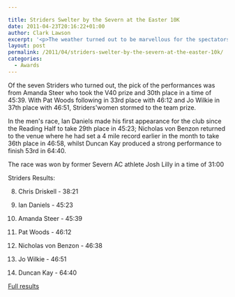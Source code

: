 ```yaml
---

title: Striders Swelter by the Severn at the Easter 10K
date: 2011-04-23T20:16:22+01:00
author: Clark Lawson
excerpt: '<p>The weather turned out to be marvellous for the spectators, ideal for a cold beer and super for a day out with the family; for the runners it was a nightmare!</p><p>With the mercury showing a shade temperature of 25 degrees and with the tarmac on the recently resurfaced road rapidly melting in the sun, almost everyone in the race was affected by the unseasonally early heat and humidity.</p>'
layout: post
permalink: /2011/04/striders-swelter-by-the-severn-at-the-easter-10k/
categories:
  - Awards
---
```

</p> 

Of the seven Striders who turned out, the pick of the performances was from Amanda Steer who took the V40 prize and 30th place in a time of 45:39. With Pat Woods following in 33rd place with 46:12 and Jo Wilkie in 37th place with 46:51, Striders'women stormed to the team prize.

In the men's race, Ian Daniels made his first appearance for the club since the Reading Half to take 29th place in 45:23; Nicholas von Benzon returned to the venue where he had set a 4 mile record earlier in the month to take 36th place in 46:58, whilst Duncan Kay produced a strong performance to finish 53rd in 64:40.

The race was won by former Severn AC athlete Josh Lilly in a time of 31:00

Striders Results:

8) Chris Driskell - 38:21

29) Ian Daniels - 45:23

30) Amanda Steer - 45:39

33) Pat Woods - 46:12

36) Nicholas von Benzon - 46:38

37) Jo Wilkie - 46:51 

53) Duncan Kay - 64:40 

<a href="http://www.severnac.co.uk/report.php?id=244" target="_blank" rel="nofollow">Full results</a></p>